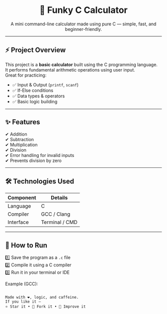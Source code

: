 <h1 align="center">🧮 Funky C Calculator</h1>
<p align="center">
A mini command-line calculator made using pure C — simple, fast, and beginner-friendly.
</p>

---

## ⚡ Project Overview

This project is a **basic calculator** built using the C programming language.  
It performs fundamental arithmetic operations using user input.  
Great for practicing:

- ✅ Input & Output (`printf`, `scanf`)
- ✅ If-Else conditions
- ✅ Data types & operators
- ✅ Basic logic building

---

## ✨ Features

✔ Addition  
✔ Subtraction  
✔ Multiplication  
✔ Division  
✔ Error handling for invalid inputs  
✔ Prevents division by zero

---

## 🛠️ Technologies Used

| Component  | Details     |
|------------|-------------|
| Language   | C           |
| Compiler   | GCC / Clang |
| Interface  | Terminal / CMD |

---

## 🚀 How to Run

1️⃣ Save the program as a `.c` file  
2️⃣ Compile it using a C compiler  
3️⃣ Run it in your terminal or IDE

Example (GCC):
```bash👤 Author

Made with ❤️, logic, and caffeine.
If you like it —
⭐ Star it • 🍴 Fork it • 🚀 Improve it


